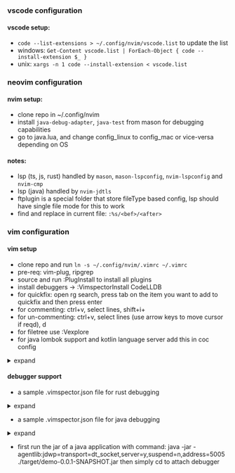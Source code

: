 ### vscode configuration

#### vscode setup:
- `code --list-extensions > ~/.config/nvim/vscode.list` to update the list
- windows: `Get-Content vscode.list | ForEach-Object { code --install-extension $_ }`
- unix: `xargs -n 1 code --install-extension < vscode.list`

### neovim configuration

#### nvim setup:
- clone repo in ~/.config/nvim
- install `java-debug-adapter`, `java-test` from mason for debugging capabilities
- go to java.lua, and change config_linux to config_mac or vice-versa depending on OS

#### notes:
- lsp (ts, js, rust) handled by `mason`, `mason-lspconfig`, `nvim-lspconfig` and `nvim-cmp`
- lsp (java) handled by `nvim-jdtls`
- ftplugin is a special folder that store fileType based config, lsp should have single file mode for this to work
- find and replace in current file: `:%s/<bef>/<after>`

### vim configuration

#### vim setup
- clone repo and run `ln -s ~/.config/nvim/.vimrc ~/.vimrc`
- pre-req: vim-plug, ripgrep
- source and run :PlugInstall to install all plugins
- install debuggers -> :VimspectorInstall CodeLLDB
- for quickfix: open rg search, press tab on the item you want to add to quickfix and then press enter
- for commenting: ctrl+v, select lines, shift+i+<comment symbol>
- for un-commenting: ctrl+v, select lines (use arrow keys to move cursor if reqd), d
- for filetree use :Vexplore
- for java lombok support and kotlin language server add this in coc config
<details>
<summary> expand </summary>
<code>
{
  "java.jdt.ls.vmargs": "-javaagent:/home/anusikh/Downloads/lombok-1.18.34.jar",
  "java.jdt.ls.lombokSupport.enabled": true,
  "java.trace.server": "verbose",
  "java.jdt.ls.java.home": "/home/anusikh/.jvem/java",
  "languageserver": {
    "kotlin": {
      "command": "~/.local/share/nvim/mason/packages/kotlin-language-server/server/bin/kotlin-language-server",
      "filetypes": [
        "kotlin"
      ]
    }
  }
}
</code>
</details>
	
#### debugger support
- a sample .vimspector.json file for rust debugging
<details>
<summary> expand </summary>
<code>
{
  "$schema": "https://puremourning.github.io/vimspector/schema/vimspector.schema.json",
  "adapters": {
    "CodeLLDB-localbuild": {
      "extends": "CodeLLDB",
      "command": [
        "$HOME/Development/vimspector/CodeLLDB/build/adapter/codelldb",
        "--port",
        "${unusedLocalPort}"
      ]
    }
  },
  "configurations": {
    "jvem -- current": {
      "adapter": "CodeLLDB",
      "configuration": {
        "request": "launch",
        "program": "cargo",
	    "args": ["run", "--", "current"],
        "expressions": "native"
      }
    }
  }
}
</code>
</details>

- a sample .vimspector.json file for java debugging
<details>
<summary> expand </summary>
<code>
{
  "adapters": {
    "java-debug-server": {
      "name": "vscode-java",
      "port": "${AdapterPort}"
    }
  },
  "configurations": {
    "Java Attach": {
      "default": true,
      "adapter": "java-debug-server",
      "configuration": {
        "request": "attach",
        "host": "127.0.0.1",
        "port": "5005"
      },
      "breakpoints": {
        "exception": {
          "caught": "N",
          "uncaught": "N"
        }
      }
    }
  }
}
</code>
</details>

- first run the jar of a java application with command: java -jar -agentlib:jdwp=transport=dt_socket,server=y,suspend=n,address=5005 ./target/demo-0.0.1-SNAPSHOT.jar
then simply cd to attach debugger

